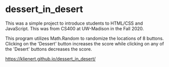 # dessert_in_desert

This was a simple project to introduce students to HTML/CSS and JavaScript. This was from CS400 at UW-Madison in the Fall 2020.

This program utilizes Math.Random to randomize the locations of 8 buttons.
Clicking on the 'Dessert' button increases the score while clicking on any of the 'Desert' buttons decreases the score.

https://klienert.github.io/dessert_in_desert/

